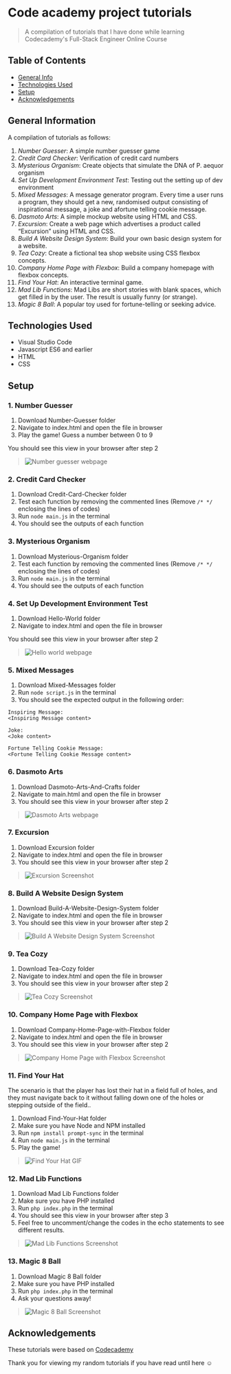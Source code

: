 # Code academy project tutorials

> A compilation of tutorials that I have done while learning Codecademy's Full-Stack Engineer Online Course

## Table of Contents

- [General Info](#general-information)
- [Technologies Used](#technologies-used)
- [Setup](#setup)
- [Acknowledgements](#acknowledgements)

## General Information

A compilation of tutorials as follows:

1. _Number Guesser_: A simple number guesser game
2. _Credit Card Checker_: Verification of credit card numbers
3. _Mysterious Organism_: Create objects that simulate the DNA of P. aequor organism
4. _Set Up Development Environment Test_: Testing out the setting up of dev environment
5. _Mixed Messages_: A message generator program. Every time a user runs a program, they should get a new, randomised output consisting of inspirational message, a joke and  afortune telling cookie message.
6. _Dasmoto Arts_: A simple mockup website using HTML and CSS.
7. _Excursion_: Create a web page which advertises a product called “Excursion” using HTML and CSS.
8. _Build A Website Design System_: Build your own basic design system for a website.
9. _Tea Cozy_: Create a fictional tea shop website using CSS flexbox concepts.
10. _Company Home Page with Flexbox_: Build a company homepage with flexbox concepts.
11. _Find Your Hat_: An interactive terminal game.
12. _Mad Lib Functions_: Mad Libs are short stories with blank spaces, which get filled in by the user. The result is usually funny (or strange).
13. _Magic 8 Ball_: A popular toy used for fortune-telling or seeking advice.

## Technologies Used

- Visual Studio Code
- Javascript ES6 and earlier
- HTML
- CSS

## Setup

### 1. Number Guesser

1. Download Number-Guesser folder
2. Navigate to index.html and open the file in browser
3. Play the game! Guess a number between 0 to 9

You should see this view in your browser after step 2
> ![Number guesser webpage](./Media/Screenshots/Number-Guesser-Screenshot.PNG)

### 2. Credit Card Checker

1. Download Credit-Card-Checker folder
2. Test each function by removing the commented lines (Remove `/* */` enclosing the lines of codes)
3. Run `node main.js` in the terminal
4. You should see the outputs of each function

### 3. Mysterious Organism

1. Download Mysterious-Organism folder
2. Test each function by removing the commented lines (Remove `/* */` enclosing the lines of codes)
3. Run `node main.js` in the terminal
4. You should see the outputs of each function

### 4. Set Up Development Environment Test

1. Download Hello-World folder
2. Navigate to index.html and open the file in browser

You should see this view in your browser after step 2
> ![Hello world webpage](./Media/Screenshots/Hello-World-Screenshot.PNG)

### 5. Mixed Messages

1. Download Mixed-Messages folder
2. Run `node script.js` in the terminal
3. You should see the expected output in the following order:

```
Inspiring Message:
<Inspiring Message content>

Joke:
<Joke content>

Fortune Telling Cookie Message:
<Fortune Telling Cookie Message content>
```

### 6. Dasmoto Arts

1. Download Dasmoto-Arts-And-Crafts folder
2. Navigate to main.html and open the file in browser
3. You should see this view in your browser after step 2

> ![Dasmoto Arts webpage](./Media/Screenshots/Dasmoto-Screenshot.png)

### 7. Excursion

1. Download Excursion folder
2. Navigate to index.html and open the file in browser
3. You should see this view in your browser after step 2

> ![Excursion Screenshot](./Screenshots/Excursion-Screenshot.png)

### 8. Build A Website Design System

1. Download Build-A-Website-Design-System folder
2. Navigate to index.html and open the file in browser
3. You should see this view in your browser after step 2

> ![Build A Website Design System Screenshot](./Media/Screenshots/Build-A-Website-Design-System-Screenshot.png)

### 9. Tea Cozy

1. Download Tea-Cozy folder
2. Navigate to index.html and open the file in browser
3. You should see this view in your browser after step 2

> ![Tea Cozy Screenshot](./Media/Screenshots/Tea-Cozy-Screenshot.png)

### 10. Company Home Page with Flexbox

1. Download Company-Home-Page-with-Flexbox folder
2. Navigate to index.html and open the file in browser
3. You should see this view in your browser after step 2

> ![Company Home Page with Flexbox Screenshot](./Media/Screenshots/Company-Home-Page-with-Flexbox-Screenshot.png)

### 11. Find Your Hat

The scenario is that the player has lost their hat in a field full of holes, and they must navigate back to it without falling down one of the holes or stepping outside of the field..

1. Download Find-Your-Hat folder
2. Make sure you have Node and NPM installed
3. Run `npm install prompt-sync` in the terminal
4. Run `node main.js` in the terminal
5. Play the game!

>![Find Your Hat GIF](./Media/GIF/Find-Your-Hat-GIF.gif)

### 12. Mad Lib Functions

1. Download Mad Lib Functions folder
2. Make sure you have PHP installed
3. Run `php index.php` in the terminal
4. You should see this view in your browser after step 3
5. Feel free to uncomment/change the codes in the echo statements to see different results.

>![Mad Lib Functions Screenshot](./Media/Screenshots/Mad-Lib-Functions-Screenshot.png)

### 13. Magic 8 Ball

1. Download Magic 8 Ball folder
2. Make sure you have PHP installed
3. Run `php index.php` in the terminal
4. Ask your questions away!

>![Magic 8 Ball Screenshot](./Media/GIF/Magic-8-Ball-GIF.gif)

## Acknowledgements

These tutorials were based on [Codecademy](https://www.codecademy.com)

Thank you for viewing my random tutorials if you have read until here :relaxed:
